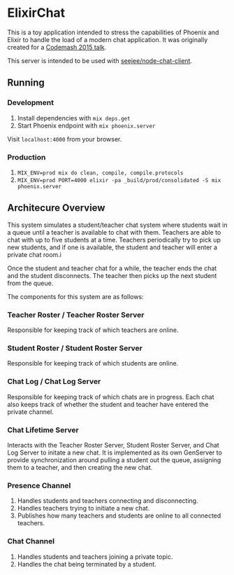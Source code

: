 # ElixirChat

This is a toy application intended to stress the capabilities of Phoenix and Elixir to handle the load of a modern chat
application. It was originally created for a [Codemash 2015 talk](http://www.codemash.org/session/callback-free-concurrency-elixir-vs-node/).

This server is intended to be used with [seejee/node-chat-client](https://github.com/seejee/node-chat-client).

## Running

### Development

1. Install dependencies with `mix deps.get`
2. Start Phoenix endpoint with `mix phoenix.server`

Visit `localhost:4000` from your browser.

### Production

1. `MIX_ENV=prod mix do clean, compile, compile.protocols`
2. `MIX_ENV=prod PORT=4000 elixir -pa _build/prod/consolidated -S mix phoenix.server`

## Architecure Overview

This system simulates a student/teacher chat system where students wait in a queue until a teacher is available to chat
with them. Teachers are able to chat with up to five students at a time. Teachers periodically try to pick up new
students, and if one is available, the student and teacher will enter a private chat room.i

Once the student and teacher chat for a while, the teacher ends the chat and the student disconnects. The teacher then picks up the next student from the queue.

The components for this system are as follows:

### Teacher Roster / Teacher Roster Server

Responsible for keeping track of which teachers are online.

### Student Roster / Student Roster Server

Responsible for keeping track of which students are online.

### Chat Log / Chat Log Server

Responsible for keeping track of which chats are in progress. Each chat also keeps track of whether the student and
teacher have entered the private channel.

### Chat Lifetime Server

Interacts with the Teacher Roster Server, Student Roster Server, and Chat Log Server to initate a new chat. It is
implemented as its own GenServer to provide synchronization around pulling a student out the queue, assigning them to a
teacher, and then creating the new chat.

### Presence Channel

1. Handles students and teachers connecting and disconnecting.
2. Handles teachers trying to initiate a new chat.
3. Publishes how many teachers and students are online to all connected teachers.

### Chat Channel

1. Handles students and teachers joining a private topic.
2. Handles the chat being terminated by a student.
